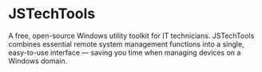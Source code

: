 # JSTechTools
A free, open-source Windows utility toolkit for IT technicians. JSTechTools combines essential remote system management functions into a single, easy-to-use interface — saving you time when managing devices on a Windows domain.
